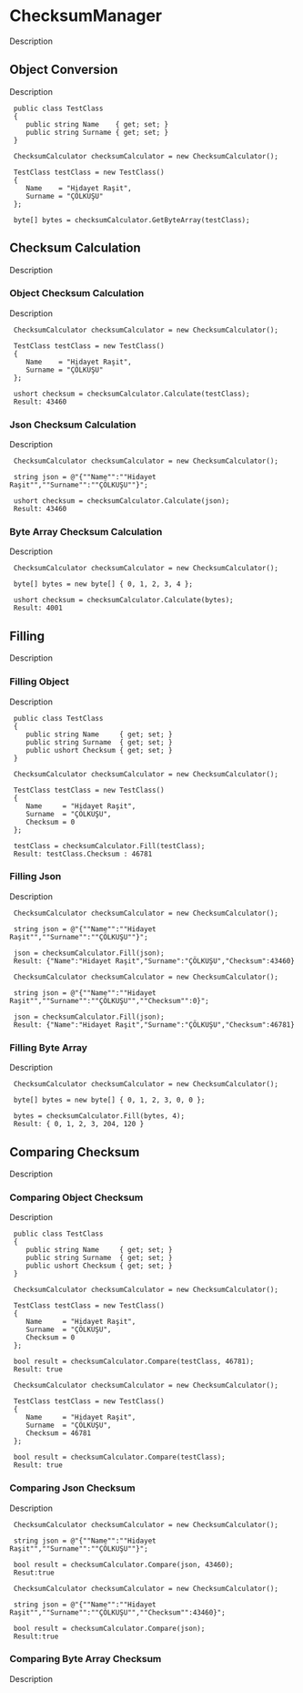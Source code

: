 # ChecksumManager

Description

## Object Conversion

Description

```
 public class TestClass
 {
    public string Name    { get; set; }
    public string Surname { get; set; }
 } 
 
 ChecksumCalculator checksumCalculator = new ChecksumCalculator();

 TestClass testClass = new TestClass()
 {
    Name    = "Hidayet Raşit",
    Surname = "ÇÖLKUŞU"
 };

 byte[] bytes = checksumCalculator.GetByteArray(testClass); 
```

## Checksum Calculation

Description

###  Object Checksum Calculation

Description

``` 
 ChecksumCalculator checksumCalculator = new ChecksumCalculator();

 TestClass testClass = new TestClass()
 {
    Name    = "Hidayet Raşit",
    Surname = "ÇÖLKUŞU"
 };

 ushort checksum = checksumCalculator.Calculate(testClass);
 Result: 43460
```


###  Json Checksum Calculation

Description

```
 ChecksumCalculator checksumCalculator = new ChecksumCalculator();
                        
 string json = @"{""Name"":""Hidayet Raşit"",""Surname"":""ÇÖLKUŞU""}";

 ushort checksum = checksumCalculator.Calculate(json);
 Result: 43460
```

###  Byte Array Checksum Calculation

Description

```
 ChecksumCalculator checksumCalculator = new ChecksumCalculator();
                        
 byte[] bytes = new byte[] { 0, 1, 2, 3, 4 };

 ushort checksum = checksumCalculator.Calculate(bytes);
 Result: 4001
```


## Filling

Description

###  Filling Object

Description

```
 public class TestClass
 {
    public string Name     { get; set; }
    public string Surname  { get; set; }
    public ushort Checksum { get; set; }
 }
 
 ChecksumCalculator checksumCalculator = new ChecksumCalculator();

 TestClass testClass = new TestClass()
 {
    Name     = "Hidayet Raşit",
    Surname  = "ÇÖLKUŞU",
    Checksum = 0
 };

 testClass = checksumCalculator.Fill(testClass); 
 Result: testClass.Checksum : 46781
```

###  Filling Json

Description

```
 ChecksumCalculator checksumCalculator = new ChecksumCalculator();

 string json = @"{""Name"":""Hidayet Raşit"",""Surname"":""ÇÖLKUŞU""}";

 json = checksumCalculator.Fill(json);
 Result: {"Name":"Hidayet Raşit","Surname":"ÇÖLKUŞU","Checksum":43460}
```

```
 ChecksumCalculator checksumCalculator = new ChecksumCalculator();

 string json = @"{""Name"":""Hidayet Raşit"",""Surname"":""ÇÖLKUŞU"",""Checksum"":0}";

 json = checksumCalculator.Fill(json);
 Result: {"Name":"Hidayet Raşit","Surname":"ÇÖLKUŞU","Checksum":46781}
```

###  Filling Byte Array

Description

```
 ChecksumCalculator checksumCalculator = new ChecksumCalculator();

 byte[] bytes = new byte[] { 0, 1, 2, 3, 0, 0 };

 bytes = checksumCalculator.Fill(bytes, 4);
 Result: { 0, 1, 2, 3, 204, 120 }
```


##  Comparing Checksum

Description


###  Comparing Object Checksum

Description

```
 public class TestClass
 {
    public string Name     { get; set; }
    public string Surname  { get; set; }
    public ushort Checksum { get; set; }
 }
 
 ChecksumCalculator checksumCalculator = new ChecksumCalculator();

 TestClass testClass = new TestClass()
 {
    Name     = "Hidayet Raşit",
    Surname  = "ÇÖLKUŞU",
    Checksum = 0
 };

 bool result = checksumCalculator.Compare(testClass, 46781);
 Result: true
```

``` 
 ChecksumCalculator checksumCalculator = new ChecksumCalculator();

 TestClass testClass = new TestClass()
 {
    Name     = "Hidayet Raşit",
    Surname  = "ÇÖLKUŞU",
    Checksum = 46781
 };

 bool result = checksumCalculator.Compare(testClass);
 Result: true
```

###  Comparing Json Checksum

Description

```
 ChecksumCalculator checksumCalculator = new ChecksumCalculator();
             
 string json = @"{""Name"":""Hidayet Raşit"",""Surname"":""ÇÖLKUŞU""}";

 bool result = checksumCalculator.Compare(json, 43460);
 Resut:true
```

```
 ChecksumCalculator checksumCalculator = new ChecksumCalculator();
             
 string json = @"{""Name"":""Hidayet Raşit"",""Surname"":""ÇÖLKUŞU"",""Checksum"":43460}"; 

 bool result = checksumCalculator.Compare(json);
 Result:true
```

###  Comparing Byte Array Checksum

Description

```
```
